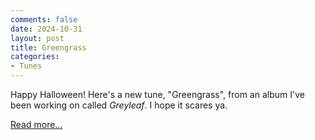 ```yaml
---
comments: false
date: 2024-10-31
layout: post
title: Greengrass
categories:
- Tunes
---
```


<!-- <iframe width="560" height="315" src="https://www.youtube.com/embed/XQ0FLt0jW94" frameborder="0" allow="accelerometer; autoplay; encrypted-media; gyroscope; picture-in-picture" allowfullscreen></iframe> -->

Happy Halloween!
Here's a new tune, "Greengrass", from an album I've
been working on called _Greyleaf_.
I hope it scares ya.

[Read more...](/music/greyleaf/greengrass)
